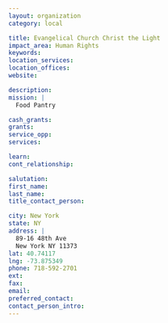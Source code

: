 ```yaml
---
layout: organization
category: local

title: Evangelical Church Christ the Light
impact_area: Human Rights
keywords: 
location_services: 
location_offices: 
website: 

description: 
mission: |
  Food Pantry

cash_grants: 
grants: 
service_opp: 
services: 

learn: 
cont_relationship: 

salutation: 
first_name: 
last_name: 
title_contact_person: 

city: New York
state: NY
address: |
  89-16 48th Ave  
  New York NY 11373
lat: 40.74117
lng: -73.875349
phone: 718-592-2701
ext: 
fax: 
email: 
preferred_contact: 
contact_person_intro: 
---
```

